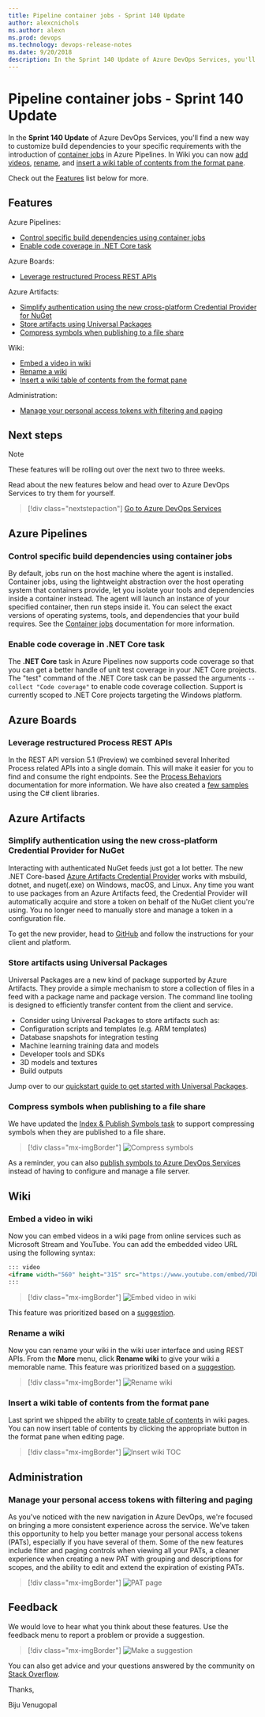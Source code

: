 ```yaml
---
title: Pipeline container jobs - Sprint 140 Update
author: alexcnichols
ms.author: alexn
ms.prod: devops
ms.technology: devops-release-notes
ms.date: 9/20/2018
description: In the Sprint 140 Update of Azure DevOps Services, you'll find a new way to customize build dependencies to your specific requirements with the introduction of container jobs in Azure Pipelines.
---
```


# Pipeline container jobs - Sprint 140 Update

In the **Sprint 140 Update** of Azure DevOps Services, you'll find a new way to customize build dependencies to your specific requirements with the introduction of [container jobs](#control-specific-build-dependencies-using-container-jobs) in Azure Pipelines. In Wiki you can now [add videos](#embed-a-video-in-wiki), [rename](#rename-a-wiki), and [insert a wiki table of contents from the format pane](#insert-a-wiki-table-of-contents-from-the-format-pane).

Check out the [Features](#features) list below for more.

## Features

Azure Pipelines:

- [Control specific build dependencies using container jobs](#control-specific-build-dependencies-using-container-jobs)
- [Enable code coverage in .NET Core task](#enable-code-coverage-in-net-core-task)

Azure Boards:

- [Leverage restructured Process REST APIs](#leverage-restructured-process-rest-apis)

Azure Artifacts:

- [Simplify authentication using the new cross-platform Credential Provider for NuGet](#simplify-authentication-using-the-new-cross-platform-credential-provider-for-nuget)
- [Store artifacts using Universal Packages](#store-artifacts-using-universal-packages)
- [Compress symbols when publishing to a file share](#compress-symbols-when-publishing-to-a-file-share)

Wiki:

- [Embed a video in wiki](#embed-a-video-in-wiki)
- [Rename a wiki](#rename-a-wiki)
- [Insert a wiki table of contents from the format pane](#insert-a-wiki-table-of-contents-from-the-format-pane)

Administration:

- [Manage your personal access tokens with filtering and paging](#manage-your-personal-access-tokens-with-filtering-and-paging)

## Next steps

> [!NOTE]
> These features will be rolling out over the next two to three weeks.

Read about the new features below and head over to Azure DevOps Services to try them for yourself.

> [!div class="nextstepaction"]
> [Go to Azure DevOps Services](https://go.microsoft.com/fwlink/?LinkId=307137&campaign=o~msft~docs~product-vsts~release-notes)

## Azure Pipelines

### Control specific build dependencies using container jobs

By default, jobs run on the host machine where the agent is installed. Container jobs, using the lightweight abstraction over the host operating system that containers provide, let you isolate your tools and dependencies inside a container instead. The agent will launch an instance of your specified container, then run steps inside it. You can select the exact versions of operating systems, tools, and dependencies that your build requires. See the [Container jobs](/azure/devops/pipelines/process/container-phases?view=azure-devops&tabs=yaml) documentation for more information.

### Enable code coverage in .NET Core task

The **.NET Core** task in Azure Pipelines now supports code coverage so that you can get a better handle of unit test coverage in your .NET Core projects. The "test" command of the .NET Core task can be passed the arguments `--collect "Code coverage"` to enable code coverage collection. Support is currently scoped to .NET Core projects targeting the Windows platform.

## Azure Boards

### Leverage restructured Process REST APIs

In the REST API version 5.1 (Preview) we combined several Inherited Process related APIs into a single domain. This will make it easier for you to find and consume the right endpoints. See the [Process Behaviors](/rest/api/vsts/processes/behaviors/list?view=vsts-rest-5.0) documentation for more information. We have also created a [few samples](https://github.com/Microsoft/vsts-dotnet-samples/tree/master/ClientLibrary/Snippets/Microsoft.TeamServices.Samples.Client/WorkItemTrackingProcess) using the C# client libraries.

## Azure Artifacts

### Simplify authentication using the new cross-platform Credential Provider for NuGet

Interacting with authenticated NuGet feeds just got a lot better. The new .NET Core-based [Azure Artifacts Credential Provider](https://github.com/microsoft/artifacts-credprovider) works with msbuild, dotnet, and nuget(.exe) on Windows, macOS, and Linux. Any time you want to use packages from an Azure Artifacts feed, the Credential Provider will automatically acquire and store a token on behalf of the NuGet client you're using. You no longer need to manually store and manage a token in a configuration file.

To get the new provider, head to [GitHub](https://github.com/microsoft/artifacts-credprovider) and follow the instructions for your client and platform.

### Store artifacts using Universal Packages

Universal Packages are a new kind of package supported by Azure Artifacts. They provide a simple mechanism to store a collection of files in a feed with a package name and package version. The command line tooling is designed to efficiently transfer content from the client and service.

- Consider using Universal Packages to store artifacts such as:
- Configuration scripts and templates (e.g. ARM templates)
- Database snapshots for integration testing
- Machine learning training data and models
- Developer tools and SDKs
- 3D models and textures
- Build outputs

Jump over to our [quickstart guide to get started with Universal Packages](/azure/devops/artifacts/quickstarts/universal-packages).

### Compress symbols when publishing to a file share

We have updated the [Index & Publish Symbols task](/azure/devops/pipelines/tasks/build/index-sources-publish-symbols) to support compressing symbols when they are published to a file share.

> [!div class="mx-imgBorder"]
> ![Compress symbols](_img/140_05.png)

As a reminder, you can also [publish symbols to Azure DevOps Services](/azure/devops/pipelines/symbols) instead of having to configure and manage a file server.

## Wiki

### Embed a video in wiki

Now you can embed videos in a wiki page from online services such as Microsoft Stream and YouTube. You can add the embedded video URL using the following syntax:

```markdown
::: video
<iframe width="560" height="315" src="https://www.youtube.com/embed/7DbslbKsQSk" frameborder="0" allow="autoplay; encrypted-media" allowfullscreen></iframe>
:::
```

> [!div class="mx-imgBorder"]
> ![Embed video in wiki](_img/140_02.png)

This feature was prioritized based on a [suggestion](https://visualstudio.uservoice.com/forums/330519-visual-studio-team-services/suggestions/34130218-microsoft-stream-video-s-need-to-be-supported-for).

### Rename a wiki

Now you can rename your wiki in the wiki user interface and using REST APIs. From the **More** menu, click **Rename wiki** to give your wiki a memorable name. This feature was prioritized based on a [suggestion](https://developercommunity.visualstudio.com/content/problem/280480/renaming-a-team-project-did-not-rename-its-associa.html).

> [!div class="mx-imgBorder"]
> ![Rename wiki](_img/140_03.png)

### Insert a wiki table of contents from the format pane

Last sprint we shipped the ability to [create table of contents](/azure/devops/release-notes/2018/aug-21-vsts#create-table-of-contents-for-wiki-pages) in wiki pages. You can now insert table of contents by clicking the appropriate button in the format pane when editing page.

> [!div class="mx-imgBorder"]
> ![Insert wiki TOC](_img/140_04.png)

## Administration

### Manage your personal access tokens with filtering and paging

As you've noticed with the new navigation in Azure DevOps, we're focused on bringing a more consistent experience across the service. We've taken this opportunity to help you better manage your personal access tokens (PATs), especially if you have several of them. Some of the new features include filter and paging controls when viewing all your PATs, a cleaner experience when creating a new PAT with grouping and descriptions for scopes, and the ability to edit and extend the expiration of existing PATs.

> [!div class="mx-imgBorder"]
> ![PAT page](_img/140_01.png)

## Feedback

We would love to hear what you think about these features. Use the feedback menu to report a problem or provide a suggestion.

> [!div class="mx-imgBorder"]
> ![Make a suggestion](../_img/help-make-a-suggestion.png)

You can also get advice and your questions answered by the community on [Stack Overflow](https://stackoverflow.com/questions/tagged/vsts).

Thanks,

Biju Venugopal
